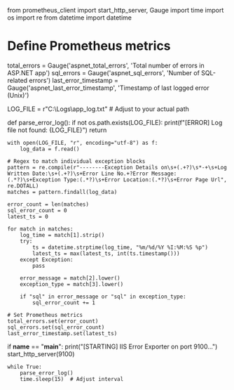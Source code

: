 from prometheus_client import start_http_server, Gauge
import time
import os
import re
from datetime import datetime

# Define Prometheus metrics
total_errors = Gauge('aspnet_total_errors', 'Total number of errors in ASP.NET app')
sql_errors = Gauge('aspnet_sql_errors', 'Number of SQL-related errors')
last_error_timestamp = Gauge('aspnet_last_error_timestamp', 'Timestamp of last logged error (Unix)')

LOG_FILE = r"C:\Logs\app_log.txt"  # Adjust to your actual path

def parse_error_log():
    if not os.path.exists(LOG_FILE):
        print(f"[ERROR] Log file not found: {LOG_FILE}")
        return

    with open(LOG_FILE, "r", encoding="utf-8") as f:
        log_data = f.read()

    # Regex to match individual exception blocks
    pattern = re.compile(r"--------Exception Details on\s+(.+?)\s*-+\s+Log Written Date:\s+(.+?)\s+Error Line No.+?Error Message:(.*?)\s+Exception Type:(.*?)\s+Error Location:(.*?)\s+Error Page Url", re.DOTALL)
    matches = pattern.findall(log_data)

    error_count = len(matches)
    sql_error_count = 0
    latest_ts = 0

    for match in matches:
        log_time = match[1].strip()
        try:
            ts = datetime.strptime(log_time, "%m/%d/%Y %I:%M:%S %p")
            latest_ts = max(latest_ts, int(ts.timestamp()))
        except Exception:
            pass

        error_message = match[2].lower()
        exception_type = match[3].lower()

        if "sql" in error_message or "sql" in exception_type:
            sql_error_count += 1

    # Set Prometheus metrics
    total_errors.set(error_count)
    sql_errors.set(sql_error_count)
    last_error_timestamp.set(latest_ts)

if __name__ == "__main__":
    print("[STARTING] IIS Error Exporter on port 9100...")
    start_http_server(9100)

    while True:
        parse_error_log()
        time.sleep(15)  # Adjust interval
